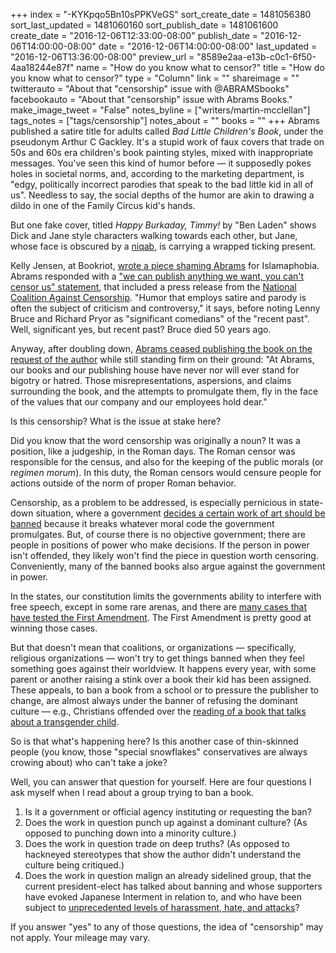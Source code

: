 +++
index = "-KYKpqo5Bn10sPPKVeGS"
sort_create_date = 1481056380
sort_last_updated = 1481060160
sort_publish_date = 1481061600
create_date = "2016-12-06T12:33:00-08:00"
publish_date = "2016-12-06T14:00:00-08:00"
date = "2016-12-06T14:00:00-08:00"
last_updated = "2016-12-06T13:36:00-08:00"
preview_url = "8589e2aa-e13b-c0c1-6f50-4aa18244e87f"
name = "How do you know what to censor?"
title = "How do you know what to censor?"
type = "Column"
link = ""
shareimage = ""
twitterauto = "About that \"censorship\" issue with @ABRAMSbooks"
facebookauto = "About that \"censorship\" issue with Abrams Books."
make_image_tweet = "False"
notes_byline = ["writers/martin-mcclellan"]
tags_notes = ["tags/censorship"]
notes_about = ""
books = ""
+++
Abrams published a satire title for adults called _Bad Little Children's Book_, under the pseudonym Arthur C Gackley. It's a stupid work of faux covers that trade on 50s and 60s era children's book painting styles, mixed with inappropriate messages. You've seen this kind of humor before &mdash; it supposedly pokes holes in societal norms, and, according to the marketing department, is "edgy, politically incorrect parodies that speak to the bad little kid in all of us". Needless to say, the social depths of the humor are akin to drawing a dildo in one of the Family Circus kid's hands.

But one fake cover, titled _Happy Burkaday, Timmy!_ by "Ben Laden" shows Dick and Jane style characters walking towards each other, but Jane, whose face is obscured by a <a href="https://en.wikipedia.org/wiki/Niqāb" title="None">niqab</a>, is carrying a wrapped ticking present. 

Kelly Jensen, at Bookriot, <a href="http://bookriot.com/2016/12/02/its-not-funny-its-racist/" title="It&amp;#039;s Not Funny. It&amp;#039;s Racist.">wrote a piece shaming Abrams</a> for Islamaphobia. Abrams responded with a <a href="http://abramsbooks.tumblr.com/post/153993338536/abrams-recently-published-an-adult-humor-book" title="ABRAMS &amp;bull; Abrams recently published an adult humor book...">"we can publish anything we want, you can't censor us" statement</a>, that included a press release from the <a href="http://ncac.org" title="National Coalition Against Censorship – Promoting freedom of thought, inquiry and expression, and opposing censorship in all its forms.">National Coalition Against Censorship</a>. "Humor that employs satire and parody is often the subject of criticism and controversy," it says, before noting Lenny Bruce and Richard Pryor as "significant comedians" of the "recent past". Well, significant yes, but recent past? Bruce died 50 years ago. 

Anyway, after doubling down, <a href="http://abramsbooks.tumblr.com/post/154056482891/for-immediate-release-further-statement-by-abrams" title="ABRAMS &amp;bull; FOR
IMMEDIATE RELEASE Further
Statement by ABRAMS...">Abrams ceased publishing the book on the request of the author</a> while still standing firm on their ground: "At Abrams, our books and our publishing house have never nor will ever stand for bigotry or hatred. Those 
misrepresentations, aspersions, and claims surrounding the book, and the attempts to promulgate them, fly in the face of the values that our company and our employees hold dear."

<div class="break"></div>

Is this censorship? What is the issue at stake here? 

Did you know that the word censorship was originally a noun? It was a position, like a judgeship, in the Roman days. The Roman censor was responsible for the census, and also for the keeping of the public morals (or _regimen morum_). In this duty, the Roman censors would censure people for actions outside of the norm of proper Roman behavior. 

Censorship, as a problem to be addressed, is especially pernicious in state-down situation, where a government <a href="https://en.wikipedia.org/wiki/List_of_books_banned_by_governments" title="List of books banned by governments - Wikipedia">decides a certain work of art should be banned</a> because it breaks whatever moral code the government promulgates. But, of course there is no objective government; there are people in positions of power who make decisions. If the person in power isn't offended, they likely won't find the piece in question worth censoring. Conveniently, many of the banned books also argue against the government in power.

In the states, our constitution limits the governments ability to interfere with free speech, except in some rare arenas, and there are <a href="https://en.wikipedia.org/wiki/Censorship_in_the_United_States" title="Censorship in the United States - Wikipedia">many cases that have tested the First Amendment</a>. The First Amendment is pretty good at winning those cases.

But that doesn't mean that coalitions, or organizations — specifically, religious organizations — won't try to get things banned when they feel something goes against their worldview. It happens every year, with some parent or another raising a stink over a book their kid has been assigned. These appeals, to ban a book from a school or to pressure the publisher to change, are almost always under the banner of refusing the dominant culture — e.g., Christians offended over the <a href="http://www.advocate.com/media/2015/11/29/hate-group-forces-school-cancel-i-am-jazz-book-reading" title="Hate Group Forces School to Cancel &#x27;I Am Jazz&#x27; Book Reading | Advocate.com">reading of a book that talks about a transgender child</a>. 

<div class="break"></div>

So is that what's happening here? Is this another case of thin-skinned people (you know, those "special snowflakes" conservatives are always crowing about) who can't take a joke? 

Well, you can answer that question for yourself. Here are four questions I ask myself when I read about a group trying to ban a book.

1. Is it a government or official agency instituting or requesting the ban?
2. Does the work in question punch up against a dominant culture? (As opposed to punching down into a minority culture.)
3. Does the work in question trade on deep truths? (As opposed to hackneyed stereotypes that show the author didn't understand the culture being critiqued.)
3. Does the work in question malign an already sidelined group, that the current president-elect has talked about banning and whose supporters have evoked Japanese Interment in relation to, and who have been subject to <a href="https://news.google.com/news/story?ncl=dbbFMdoDhHBe9sMfczNYp4sjS-jLM&amp;q=muslim+hate&amp;lr=English&amp;hl=en&amp;sa=X&amp;ved=0ahUKEwikn869suDQAhUO6WMKHbWXBxQQqgIIJjAA" title="Muslim Hate Crimes NYC 2016: Women In...">unprecedented levels of harassment, hate, and attacks</a>?

If you answer "yes" to any of those questions, the idea of "censorship" may not apply. Your mileage may vary. 